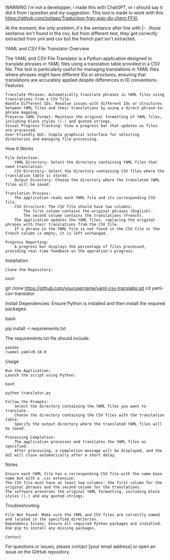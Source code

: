 WARNING i'm not a developper, i made this with ChatGPT, or i should say it did it from i question and my suggestion.
This tool is made to work with this https://github.com/zoliaaz/Traduction-fran-aise-du-client-FFXI.

At the moment, the only problem, it's the sentance after line with |- . those sentance isn't found in the csv, but from different test, they got correctly extracted from yml and csv but the french part isn't extracted.

YAML and CSV File Translator
Overview

The YAML and CSV File Translator is a Python application designed to translate phrases in YAML files using a translation table provided in a CSV file. This tool is particularly useful for managing translations in YAML files where phrases might have different IDs or structures, ensuring that translations are accurately applied despite differences in ID conventions.
Features

    Translate Phrases: Automatically translate phrases in YAML files using translations from a CSV file.
    Handle Different IDs: Resolve issues with different IDs or structures between YAML files and their translations by using a direct phrase-to-phrase mapping.
    Preserve YAML Format: Maintain the original formatting of YAML files, including block styles (|-) and quoted strings.
    Visual Progress Tracking: View a progress bar that updates as files are processed.
    User-Friendly GUI: Simple graphical interface for selecting directories and managing file processing.

How It Works

    File Selection:
        YAML Directory: Select the directory containing YAML files that need translation.
        CSV Directory: Select the directory containing CSV files where the translation table is stored.
        Output Directory: Choose the directory where the translated YAML files will be saved.

    Translation Process:
        The application reads each YAML file and its corresponding CSV file.
        CSV Structure: The CSV file should have two columns:
            The first column contains the original phrases (English).
            The second column contains the translations (French).
        The application updates the YAML files, replacing the original phrases with their translations from the CSV file.
        If a phrase in the YAML file is not found in the CSV file or the French column is empty, it is left unchanged.

    Progress Reporting:
        A progress bar displays the percentage of files processed, providing real-time feedback on the operation's progress.

Installation

    Clone the Repository:

    bash

git clone https://github.com/yourusername/yaml-csv-translator.git
cd yaml-csv-translator

Install Dependencies:
Ensure Python is installed and then install the required packages:

bash

pip install -r requirements.txt

The requirements.txt file should include:

    pandas
    ruamel.yaml<0.18.0

Usage

    Run the Application:
    Launch the script using Python:

    bash

    python translator.py

    Follow the Prompts:
        Select the directory containing the YAML files you want to translate.
        Choose the directory containing the CSV files with the translation table.
        Specify the output directory where the translated YAML files will be saved.

    Processing Completion:
        The application processes and translates the YAML files as specified.
        After processing, a completion message will be displayed, and the GUI will close automatically after a short delay.

Notes

    Ensure each YAML file has a corresponding CSV file with the same base name but with a .csv extension.
    The CSV file must have at least two columns: the first column for the original phrases and the second column for the translations.
    The software preserves the original YAML formatting, including block styles (|-) and any quoted strings.

Troubleshooting

    File Not Found: Make sure the YAML and CSV files are correctly named and located in the specified directories.
    Dependency Issues: Ensure all required Python packages are installed. Use pip to install any missing packages.

    Contact

For questions or issues, please contact [your email address] or open an issue on the GitHub repository.
